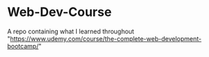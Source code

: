 # Web-Dev-Course

A repo containing what I learned throughout "https://www.udemy.com/course/the-complete-web-development-bootcamp/"
 

